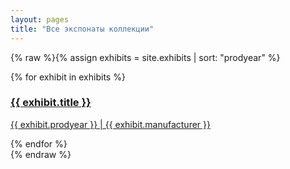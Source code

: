 ```yaml
---
layout: pages
title: "Все экспонаты коллекции"
---
```


{% raw %}{% assign exhibits = site.exhibits | sort: "prodyear" %}

<div class="exhibits-grid">
  {% for exhibit in exhibits %}
    <div class="exhibit-card">
      <a href="{{ exhibit.url }}">
        <h3>{{ exhibit.title }}</h3>
        <p>{{ exhibit.prodyear }} | {{ exhibit.manufacturer }}</p>
      </a>
    </div>
  {% endfor %}
</div>{% endraw %}

